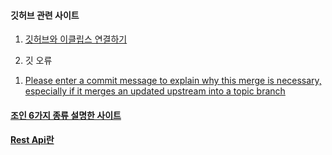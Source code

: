 #### 깃허브 관련 사이트

1. [깃허브와 이클립스 연결하기](https://soo-vely-dev.tistory.com/12)

2. 깃 오류 
1) [Please enter a commit message to explain why this merge is necessary, especially if it merges an updated upstream into a topic branch](https://velog.io/@ssmin0606/%EA%B0%9C%EB%B0%9C%ED%88%B4-Please-enter-a-commit-message-to-explain-why-this-merge-is-necessary-especially-if-it-merges-an-updated-upstream-into-a-topic-branch-%ED%95%B4%EA%B2%B0%ED%95%98%EA%B8%B0-git-bash)


#### [조인 6가지 종류 설명한 사이트](https://doh-an.tistory.com/30) 
#### [Rest Api란](https://khj93.tistory.com/entry/%EB%84%A4%ED%8A%B8%EC%9B%8C%ED%81%AC-REST-API%EB%9E%80-REST-RESTful%EC%9D%B4%EB%9E%80)
